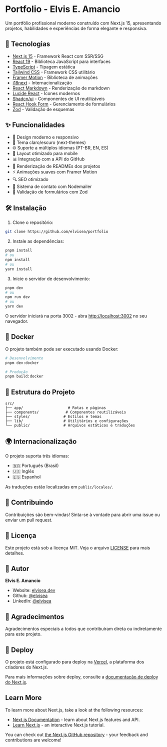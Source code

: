 # Portfolio - Elvis E. Amancio

Um portfólio profissional moderno construído com Next.js 15, apresentando projetos, habilidades e experiências de forma elegante e responsiva.

## 🚀 Tecnologias

- [Next.js 15](https://nextjs.org/) - Framework React com SSR/SSG
- [React 19](https://react.dev/) - Biblioteca JavaScript para interfaces
- [TypeScript](https://www.typescriptlang.org/) - Tipagem estática
- [Tailwind CSS](https://tailwindcss.com/) - Framework CSS utilitário
- [Framer Motion](https://www.framer.com/motion/) - Biblioteca de animações
- [i18next](https://www.i18next.com/) - Internacionalização
- [React Markdown](https://github.com/remarkjs/react-markdown) - Renderização de markdown
- [Lucide React](https://lucide.dev/) - Ícones modernos
- [Shadcn/ui](https://ui.shadcn.com/) - Componentes de UI reutilizáveis
- [React Hook Form](https://react-hook-form.com/) - Gerenciamento de formulários
- [Zod](https://zod.dev/) - Validação de esquemas

## ✨ Funcionalidades

- 🎨 Design moderno e responsivo
- 🌙 Tema claro/escuro (next-themes)
- 🌐 Suporte a múltiplos idiomas (PT-BR, EN, ES)
- 📱 Layout otimizado para mobile
- 📊 Integração com a API do GitHub
- 📝 Renderização de READMEs dos projetos
- ⚡ Animações suaves com Framer Motion
- 🔍 SEO otimizado
- 📨 Sistema de contato com Nodemailer
- 🎯 Validação de formulários com Zod

## 🛠️ Instalação

1. Clone o repositório:
```bash
git clone https://github.com/elvisea/portfolio
```

2. Instale as dependências:
```bash
pnpm install
# ou
npm install
# ou
yarn install
```

3. Inicie o servidor de desenvolvimento:
```bash
pnpm dev
# ou
npm run dev
# ou
yarn dev
```

O servidor iniciará na porta 3002 - abra [http://localhost:3002](http://localhost:3002) no seu navegador.

## 🐳 Docker

O projeto também pode ser executado usando Docker:

```bash
# Desenvolvimento
pnpm dev:docker

# Produção
pnpm build:docker
```

## 📁 Estrutura do Projeto

```
src/
├── app/                    # Rotas e páginas
├── components/            # Componentes reutilizáveis
├── styles/               # Estilos e temas
├── lib/                  # Utilitários e configurações
└── public/               # Arquivos estáticos e traduções
```

## 🌍 Internacionalização

O projeto suporta três idiomas:
- 🇧🇷 Português (Brasil)
- 🇺🇸 Inglês
- 🇪🇸 Espanhol

As traduções estão localizadas em `public/locales/`.

## 🤝 Contribuindo

Contribuições são bem-vindas! Sinta-se à vontade para abrir uma issue ou enviar um pull request.

## 📝 Licença

Este projeto está sob a licença MIT. Veja o arquivo [LICENSE](LICENSE) para mais detalhes.

## 👤 Autor

**Elvis E. Amancio**

* Website: [elvisea.dev](https://elvisea.dev)
* Github: [@elvisea](https://github.com/elvisea)
* LinkedIn: [@elvisea](https://linkedin.com/in/elvisea)

## 🌟 Agradecimentos

Agradecimentos especiais a todos que contribuíram direta ou indiretamente para este projeto.

## 🚀 Deploy

O projeto está configurado para deploy na [Vercel](https://vercel.com), a plataforma dos criadores do Next.js.

Para mais informações sobre deploy, consulte a [documentação de deploy do Next.js](https://nextjs.org/docs/app/building-your-application/deploying).

## Learn More

To learn more about Next.js, take a look at the following resources:

- [Next.js Documentation](https://nextjs.org/docs) - learn about Next.js features and API.
- [Learn Next.js](https://nextjs.org/learn) - an interactive Next.js tutorial.

You can check out [the Next.js GitHub repository](https://github.com/vercel/next.js) - your feedback and contributions are welcome!
